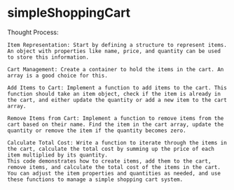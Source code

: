 # simpleShoppingCart
Thought Process:

    Item Representation: Start by defining a structure to represent items. An object with properties like name, price, and quantity can be used to store this information.

    Cart Management: Create a container to hold the items in the cart. An array is a good choice for this.

    Add Items to Cart: Implement a function to add items to the cart. This function should take an item object, check if the item is already in the cart, and either update the quantity or add a new item to the cart array.

    Remove Items from Cart: Implement a function to remove items from the cart based on their name. Find the item in the cart array, update the quantity or remove the item if the quantity becomes zero.

    Calculate Total Cost: Write a function to iterate through the items in the cart, calculate the total cost by summing up the price of each item multiplied by its quantity.
    This code demonstrates how to create items, add them to the cart, remove items, and calculate the total cost of the items in the cart. You can adjust the item properties and quantities as needed, and use these functions to manage a simple shopping cart system.
